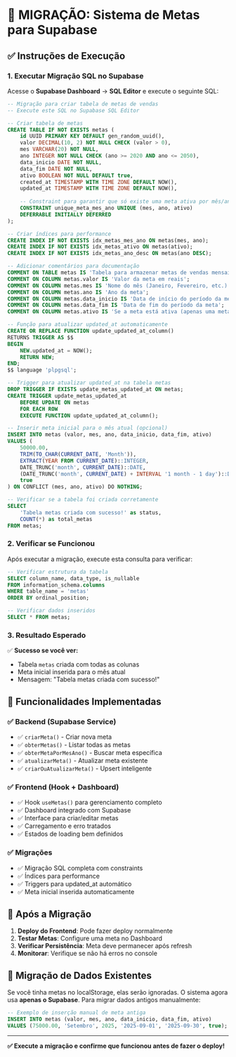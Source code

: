 # 🎯 MIGRAÇÃO: Sistema de Metas para Supabase

## ✅ **Instruções de Execução**

### **1. Executar Migração SQL no Supabase**

Acesse o **Supabase Dashboard** → **SQL Editor** e execute o seguinte SQL:

```sql
-- Migração para criar tabela de metas de vendas
-- Execute este SQL no Supabase SQL Editor

-- Criar tabela de metas
CREATE TABLE IF NOT EXISTS metas (
    id UUID PRIMARY KEY DEFAULT gen_random_uuid(),
    valor DECIMAL(10, 2) NOT NULL CHECK (valor > 0),
    mes VARCHAR(20) NOT NULL,
    ano INTEGER NOT NULL CHECK (ano >= 2020 AND ano <= 2050),
    data_inicio DATE NOT NULL,
    data_fim DATE NOT NULL,
    ativo BOOLEAN NOT NULL DEFAULT true,
    created_at TIMESTAMP WITH TIME ZONE DEFAULT NOW(),
    updated_at TIMESTAMP WITH TIME ZONE DEFAULT NOW(),
    
    -- Constraint para garantir que só existe uma meta ativa por mês/ano
    CONSTRAINT unique_meta_mes_ano UNIQUE (mes, ano, ativo) 
    DEFERRABLE INITIALLY DEFERRED
);

-- Criar índices para performance
CREATE INDEX IF NOT EXISTS idx_metas_mes_ano ON metas(mes, ano);
CREATE INDEX IF NOT EXISTS idx_metas_ativo ON metas(ativo);
CREATE INDEX IF NOT EXISTS idx_metas_ano_desc ON metas(ano DESC);

-- Adicionar comentários para documentação
COMMENT ON TABLE metas IS 'Tabela para armazenar metas de vendas mensais';
COMMENT ON COLUMN metas.valor IS 'Valor da meta em reais';
COMMENT ON COLUMN metas.mes IS 'Nome do mês (Janeiro, Fevereiro, etc.)';
COMMENT ON COLUMN metas.ano IS 'Ano da meta';
COMMENT ON COLUMN metas.data_inicio IS 'Data de início do período da meta';
COMMENT ON COLUMN metas.data_fim IS 'Data de fim do período da meta';
COMMENT ON COLUMN metas.ativo IS 'Se a meta está ativa (apenas uma meta ativa por mês/ano)';

-- Função para atualizar updated_at automaticamente
CREATE OR REPLACE FUNCTION update_updated_at_column()
RETURNS TRIGGER AS $$
BEGIN
    NEW.updated_at = NOW();
    RETURN NEW;
END;
$$ language 'plpgsql';

-- Trigger para atualizar updated_at na tabela metas
DROP TRIGGER IF EXISTS update_metas_updated_at ON metas;
CREATE TRIGGER update_metas_updated_at
    BEFORE UPDATE ON metas
    FOR EACH ROW
    EXECUTE FUNCTION update_updated_at_column();

-- Inserir meta inicial para o mês atual (opcional)
INSERT INTO metas (valor, mes, ano, data_inicio, data_fim, ativo)
VALUES (
    50000.00,
    TRIM(TO_CHAR(CURRENT_DATE, 'Month')),
    EXTRACT(YEAR FROM CURRENT_DATE)::INTEGER,
    DATE_TRUNC('month', CURRENT_DATE)::DATE,
    (DATE_TRUNC('month', CURRENT_DATE) + INTERVAL '1 month - 1 day')::DATE,
    true
) ON CONFLICT (mes, ano, ativo) DO NOTHING;

-- Verificar se a tabela foi criada corretamente
SELECT 
    'Tabela metas criada com sucesso!' as status,
    COUNT(*) as total_metas
FROM metas;
```

### **2. Verificar se Funcionou**

Após executar a migração, execute esta consulta para verificar:

```sql
-- Verificar estrutura da tabela
SELECT column_name, data_type, is_nullable
FROM information_schema.columns 
WHERE table_name = 'metas' 
ORDER BY ordinal_position;

-- Verificar dados inseridos
SELECT * FROM metas;
```

### **3. Resultado Esperado**

✅ **Sucesso se você ver:**
- Tabela `metas` criada com todas as colunas
- Meta inicial inserida para o mês atual
- Mensagem: "Tabela metas criada com sucesso!"

## 🔄 **Funcionalidades Implementadas**

### **✅ Backend (Supabase Service)**
- ✅ `criarMeta()` - Criar nova meta
- ✅ `obterMetas()` - Listar todas as metas
- ✅ `obterMetaPorMesAno()` - Buscar meta específica
- ✅ `atualizarMeta()` - Atualizar meta existente
- ✅ `criarOuAtualizarMeta()` - Upsert inteligente

### **✅ Frontend (Hook + Dashboard)**
- ✅ Hook `useMetas()` para gerenciamento completo
- ✅ Dashboard integrado com Supabase
- ✅ Interface para criar/editar metas
- ✅ Carregamento e erro tratados
- ✅ Estados de loading bem definidos

### **✅ Migrações**
- ✅ Migração SQL completa com constraints
- ✅ Índices para performance
- ✅ Triggers para updated_at automático
- ✅ Meta inicial inserida automaticamente

## 🎯 **Após a Migração**

1. **Deploy do Frontend**: Pode fazer deploy normalmente
2. **Testar Metas**: Configure uma meta no Dashboard
3. **Verificar Persistência**: Meta deve permanecer após refresh
4. **Monitorar**: Verifique se não há erros no console

## 🔧 **Migração de Dados Existentes**

Se você tinha metas no localStorage, elas serão ignoradas. O sistema agora usa **apenas o Supabase**. Para migrar dados antigos manualmente:

```sql
-- Exemplo de inserção manual de meta antiga
INSERT INTO metas (valor, mes, ano, data_inicio, data_fim, ativo)
VALUES (75000.00, 'Setembro', 2025, '2025-09-01', '2025-09-30', true);
```

---

**✅ Execute a migração e confirme que funcionou antes de fazer o deploy!**